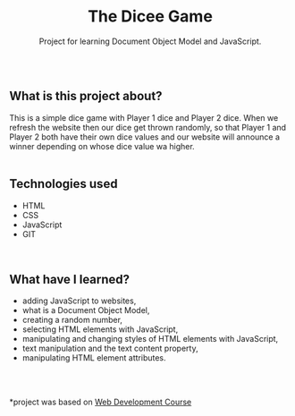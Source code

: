 <h1 align="center">The Dicee Game</h1>
  <p align="center">Project for learning Document Object Model and JavaScript.</p>
<br>
<br>

## What is this project about?
This is a simple dice game with Player 1 dice and Player 2 dice. When we refresh the website then our dice get thrown randomly, so that Player 1 and Player 2 both have their own dice values and our website will announce a winner depending on whose dice value wa higher.
<br>
<br>

## Technologies used
- HTML
- CSS
- JavaScript
- GIT
<br>

## What have I learned?
- adding JavaScript to websites,
- what is a Document Object Model,
- creating a random number,
- selecting HTML elements with JavaScript,
- manipulating and changing styles of HTML elements with JavaScript,
- text manipulation and the text content property,
- manipulating HTML element attributes.
<br>
<br>


*project was based on [Web Development Course](https://www.udemy.com/course/the-complete-web-development-bootcamp/)
